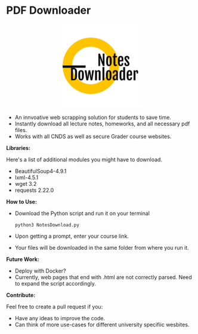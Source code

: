 # PDF Downloader

<p align="center">
  <img src="logo/logo.png" width="225" alt="logo">
</p>


- An innvoative web scrapping solution for students to save time.
- Instantly download all lecture notes, homeworks, and all necessary pdf files. 
- Works with all CNDS as well as secure Grader course websites. 

**Libraries:**

Here's a list of additional modules you might have to download.

- BeautifulSoup4-4.9.1
- lxml-4.5.1 
- wget 3.2
- requests 2.22.0

**How to Use:** 

- Download the Python script and run it on your terminal

  ```
  python3 NotesDownload.py
  ```
- Upon getting a prompt, enter your course link.

- Your files will be downloaded in the same folder from where you run it.


**Future Work:**

- Deploy with Docker?
- Currently, web pages that end with .html are not correctly parsed. Need to expand the script accordingly. 


**Contribute:**

Feel free to create a pull request if you:

- Have any ideas to improve the code.
- Can think of more use-cases for different university specifiic wesbites.
